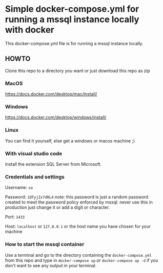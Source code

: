 # Simple docker-compose.yml for running a mssql instance locally with docker
This docker-compose.yml file is for running a mssql instance locally. 

## HOWTO
Clone this repo to a directory you want or just download this repo as zip
### MacOS
https://docs.docker.com/desktop/mac/install/
### Windows
https://docs.docker.com/desktop/windows/install/
### Linux
You can find it yourself, else get a windows or macos machine ;)

### With visual studio code
install the extension SQL Server from Microsoft.

### Credentials and settings
Username: `sa`

Password: `iDTyjZx7dRL4` note: this password is just a random password created to meet the password policy enforced by mssql. never use this in production just change it or add a digit or character.

Port: `1433`

Host: `localhost` or `127.0.0.1` or the host name you have chosen for your machine

### How to start the mssql container
Use a terminal and go to the directory containing the `docker-compose.yml` from this repo and type in `docker-compose up` or `docker-compose up -d` if you don't want to see any output in your terminal.

